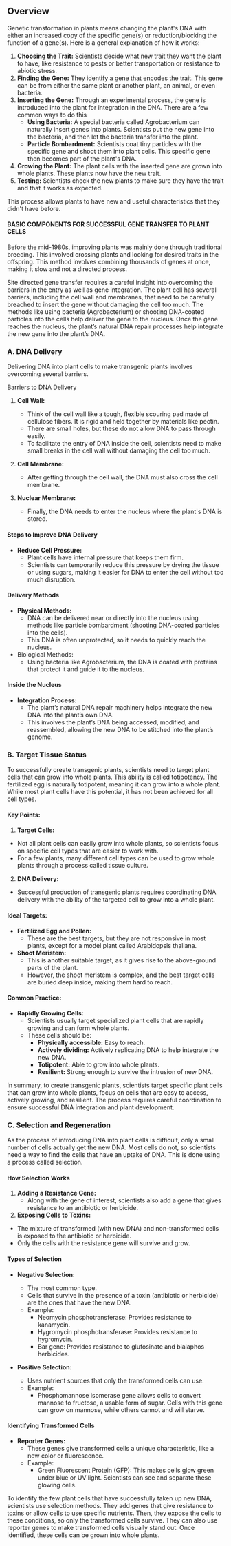 ## Overview

Genetic transformation in plants means changing the plant's DNA with either an increased copy of the specific gene(s) or reduction/blocking the function of a gene(s). Here is a general explanation of how it works:

1. **Choosing the Trait:** Scientists decide what new trait they want the plant to have, like resistance to pests or better transportation or resistance to abiotic stress.
2. **Finding the Gene:** They identify a gene that encodes the trait. This gene can be from either the same plant or another plant, an animal, or even bacteria.
3. **Inserting the Gene:** Through an experimental process, the gene is introduced into the plant for integration in the DNA. There are a few common ways to do this  
    - **Using Bacteria:** A special bacteria called Agrobacterium can naturally insert genes into plants. Scientists put the new gene into the bacteria, and then let the bacteria transfer into the plant.  
    - **Particle Bombardment:** Scientists coat tiny particles with the specific gene and shoot them into plant cells. This specific gene then becomes part of the plant's DNA.
4. **Growing the Plant:** The plant cells with the inserted gene are grown into whole plants. These plants now have the new trait.
5. **Testing:** Scientists check the new plants to make sure they have the trait and that it works as expected.


This process allows plants to have new and useful characteristics that they didn't have before.

#### **BASIC COMPONENTS FOR SUCCESSFUL GENE TRANSFER TO PLANT CELLS**
Before the mid-1980s, improving plants was mainly done through traditional breeding. This involved crossing plants and looking for desired traits in the offspring. This method involves combining thousands of genes at once, making it slow and not a directed process.

Site directed gene transfer requires a careful insight into overcoming the barriers in the entry as well as gene integration. The plant cell has several barriers, including the cell wall and membranes, that need to be carefully breached to insert the gene without damaging the cell too much. The methods like using bacteria (Agrobacterium) or shooting DNA-coated particles into the cells help deliver the gene to the nucleus. Once the gene reaches the nucleus, the plant’s natural DNA repair processes help integrate the new gene into the plant’s DNA. 

### A. DNA Delivery
Delivering DNA into plant cells to make transgenic plants involves overcoming several barriers.

Barriers to DNA Delivery
1.	**Cell Wall:**
    - Think of the cell wall like a tough, flexible scouring pad made of cellulose fibers. It is rigid and held together by materials like pectin.
    - There are small holes, but these do not allow DNA to pass through easily.
    - To facilitate the entry of DNA inside the cell, scientists need to make small breaks in the cell wall without damaging the cell too much.
    
2.	**Cell Membrane:**
    - After getting through the cell wall, the DNA must also cross the cell membrane.
3.	**Nuclear Membrane:**
    - Finally, the DNA needs to enter the nucleus where the plant's DNA is stored.


#### Steps to Improve DNA Delivery
- **Reduce Cell Pressure:**
  - Plant cells have internal pressure that keeps them firm.
  - Scientists can temporarily reduce this pressure by drying the tissue or using sugars, making it easier for DNA to enter the cell without too much disruption.

#### Delivery Methods
- **Physical Methods:**
     - DNA can be delivered near or directly into the nucleus using methods like particle bombardment (shooting DNA-coated particles into the cells).
    - This DNA is often unprotected, so it needs to quickly reach the nucleus.
- Biological Methods:
   - Using bacteria like Agrobacterium, the DNA is coated with proteins that protect it and guide it to the nucleus.


#### Inside the Nucleus
- **Integration Process:**
  - The plant’s natural DNA repair machinery helps integrate the new DNA into the plant’s own DNA.
  - This involves the plant’s DNA being accessed, modified, and reassembled, allowing the new DNA to be stitched into the plant’s genome.


### B. Target Tissue Status

To successfully create transgenic plants, scientists need to target plant cells that can grow into whole plants. This ability is called totipotency. The fertilized egg is naturally totipotent, meaning it can grow into a whole plant. While most plant cells have this potential, it has not been achieved for all cell types.

#### Key Points:
1.	**Target Cells:**
  - Not all plant cells can easily grow into whole plants, so scientists focus on specific cell types that are easier to work with.
  - For a few plants, many different cell types can be used to grow whole plants through a process called tissue culture.
2.	**DNA Delivery:**
  - Successful production of transgenic plants requires coordinating DNA delivery with the ability of the targeted cell to grow into a whole plant.

#### Ideal Targets:
 
 - **Fertilized Egg and Pollen:**
    - These are the best targets, but they are not responsive in most plants, except for a model plant called Arabidopsis thaliana.
- **Shoot Meristem:**
    - This is another suitable target, as it gives rise to the above-ground parts of the plant.
    - However, the shoot meristem is complex, and the best target cells are buried deep inside, making them hard to reach.

#### Common Practice:

- **Rapidly Growing Cells:**
   - Scientists usually target specialized plant cells that are rapidly growing and can form whole plants.
   - These cells should be:
        - **Physically accessible:** Easy to reach.
        - **Actively dividing:** Actively replicating DNA to help integrate the new DNA.
        - **Totipotent:** Able to grow into whole plants.
        - **Resilient:** Strong enough to survive the intrusion of new DNA.

In summary, to create transgenic plants, scientists target specific plant cells that can grow into whole plants, focus on cells that are easy to access, actively growing, and resilient. The process requires careful coordination to ensure successful DNA integration and plant development.

### C. Selection and Regeneration
As the process of introducing DNA into plant cells is difficult, only a small number of cells actually get the new DNA. Most cells do not, so scientists need a way to find the cells that have an uptake of DNA. This is done using a process called selection.

#### How Selection Works
1.	**Adding a Resistance Gene:**
    - Along with the gene of interest, scientists also add a gene that gives resistance to an antibiotic or herbicide.
2.	**Exposing Cells to Toxins:**
   - The mixture of transformed (with new DNA) and non-transformed cells is exposed to the antibiotic or herbicide.
   - Only the cells with the resistance gene will survive and grow.

#### Types of Selection

- **Negative Selection:**
    - The most common type.
    - Cells that survive in the presence of a toxin (antibiotic or herbicide) are the ones that have the new DNA.
    - Example:
         - Neomycin phosphotransferase: Provides resistance to kanamycin.
         - Hygromycin phosphotransferase: Provides resistance to hygromycin.
         - Bar gene: Provides resistance to glufosinate and bialaphos herbicides.

- **Positive Selection:**
    - Uses nutrient sources that only the transformed cells can use.
    - Example:
        - Phosphomannose isomerase gene allows cells to convert mannose to fructose, a usable form of sugar. Cells with this gene can grow on mannose, while others cannot and will starve.

#### Identifying Transformed Cells

- **Reporter Genes:**
    - These genes give transformed cells a unique characteristic, like a new color or fluorescence.
    - Example:
        - Green Fluorescent Protein (GFP): This makes cells glow green under blue or UV light. Scientists can see and separate these glowing cells.

To identify the few plant cells that have successfully taken up new DNA, scientists use selection methods. They add genes that give resistance to toxins or allow cells to use specific nutrients. Then, they expose the cells to these conditions, so only the transformed cells survive. They can also use reporter genes to make transformed cells visually stand out. Once identified, these cells can be grown into whole plants.



